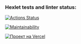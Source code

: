 ### Hexlet tests and linter status:
[![Actions Status](https://github.com/AnyaZharikova/frontend-project-11/actions/workflows/hexlet-check.yml/badge.svg)](https://github.com/AnyaZharikova/frontend-project-11/actions)

[![Maintainability](https://api.codeclimate.com/v1/badges/6897d21621c9388a7121/maintainability)](https://codeclimate.com/github/AnyaZharikova/frontend-project-11/maintainability)

[![Проект на Vercel](https://frontend-project-11-five-gray.vercel.app/thumbnail.jpg)](https://frontend-project-11-five-gray.vercel.app/)

